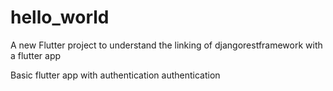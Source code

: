 # hello_world

A new Flutter project to understand the linking of djangorestframework with a flutter app

Basic flutter app with authentication authentication
